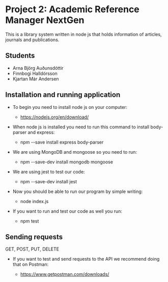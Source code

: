 # Project 2: Academic Reference Manager NextGen

This is a library system written in node js that holds information of articles, journals and publications.

## Students

* Arna Björg Auðunsdóttir
* Finnbogi Halldórsson
* Kjartan Már Andersen

## Installation and running application

* To begin you need to install node js on your computer:
    * https://nodejs.org/en/download/

* When node js is installed you need to run this command to install body-parser and express:
    * npm --save install express body-parser

* We are using MongoDB and mongoose so you need to run:
    * npm --save-dev install mongodb mongoose

* We are using jest to test our code:
    * npm --save-dev install jest

* Now you should be able to run our program by simple writing:
    * node index.js

* If you want to run and test our code as well you run:
    * npm test


## Sending requests
GET, POST, PUT, DELETE
* If you want to test and send requests to the API we recommend doing that on Postman:

    * https://www.getpostman.com/downloads/

